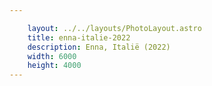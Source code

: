 ```yaml
---

    layout: ../../layouts/PhotoLayout.astro
    title: enna-italie-2022
    description: Enna, Italië (2022)
    width: 6000
    height: 4000
---
```


